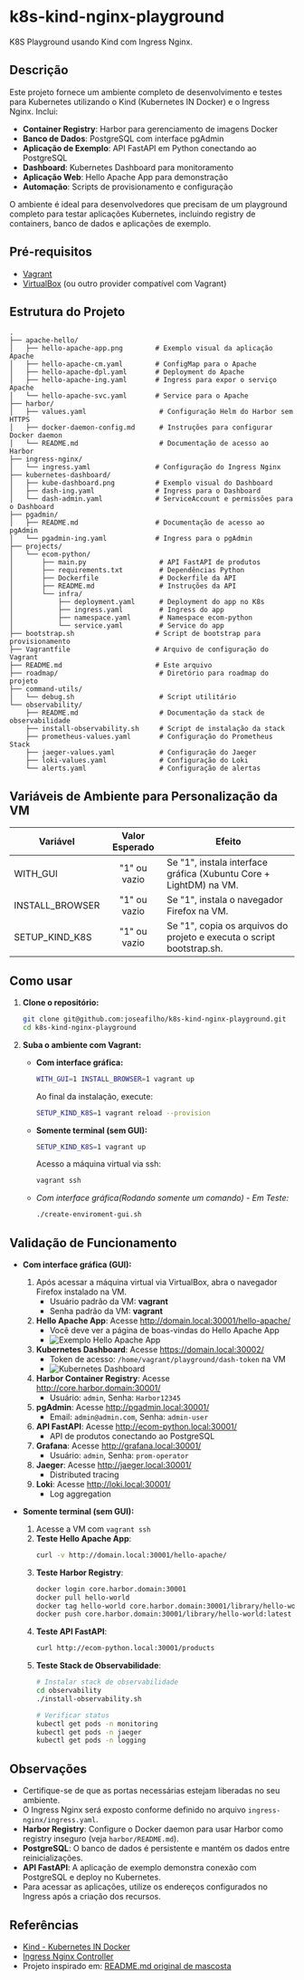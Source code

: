 # k8s-kind-nginx-playground

K8S Playground usando Kind com Ingress Nginx.

## Descrição

Este projeto fornece um ambiente completo de desenvolvimento e testes para Kubernetes utilizando o Kind (Kubernetes IN Docker) e o Ingress Nginx. Inclui:

- **Container Registry**: Harbor para gerenciamento de imagens Docker
- **Banco de Dados**: PostgreSQL com interface pgAdmin
- **Aplicação de Exemplo**: API FastAPI em Python conectando ao PostgreSQL
- **Dashboard**: Kubernetes Dashboard para monitoramento
- **Aplicação Web**: Hello Apache App para demonstração
- **Automação**: Scripts de provisionamento e configuração

O ambiente é ideal para desenvolvedores que precisam de um playground completo para testar aplicações Kubernetes, incluindo registry de containers, banco de dados e aplicações de exemplo.

## Pré-requisitos

- [Vagrant](https://www.vagrantup.com/)
- [VirtualBox](https://www.virtualbox.org/) (ou outro provider compatível com Vagrant)

## Estrutura do Projeto

```
.
├── apache-hello/
│   ├── hello-apache-app.png        # Exemplo visual da aplicação Apache
│   ├── hello-apache-cm.yaml        # ConfigMap para o Apache
│   ├── hello-apache-dpl.yaml       # Deployment do Apache
│   ├── hello-apache-ing.yaml       # Ingress para expor o serviço Apache
│   └── hello-apache-svc.yaml       # Service para o Apache
├── harbor/
│   ├── values.yaml                  # Configuração Helm do Harbor sem HTTPS
│   ├── docker-daemon-config.md      # Instruções para configurar Docker daemon
│   └── README.md                    # Documentação de acesso ao Harbor
├── ingress-nginx/
│   └── ingress.yaml                # Configuração do Ingress Nginx
├── kubernetes-dashboard/
│   ├── kube-dashboard.png          # Exemplo visual do Dashboard
│   ├── dash-ing.yaml               # Ingress para o Dashboard
│   └── dash-admin.yaml             # ServiceAccount e permissões para o Dashboard
├── pgadmin/
│   ├── README.md                   # Documentação de acesso ao pgAdmin
│   └── pgadmin-ing.yaml            # Ingress para o pgAdmin
├── projects/
│   └── ecom-python/
│       ├── main.py                  # API FastAPI de produtos
│       ├── requirements.txt         # Dependências Python
│       ├── Dockerfile               # Dockerfile da API
│       ├── README.md                # Instruções da API
│       └── infra/
│           ├── deployment.yaml      # Deployment do app no K8s
│           ├── ingress.yaml         # Ingress do app
│           ├── namespace.yaml       # Namespace ecom-python
│           └── service.yaml         # Service do app
├── bootstrap.sh                    # Script de bootstrap para provisionamento
├── Vagrantfile                     # Arquivo de configuração do Vagrant
├── README.md                       # Este arquivo
├── roadmap/                         # Diretório para roadmap do projeto
├── command-utils/
│   └── debug.sh                     # Script utilitário
└── observability/
    ├── README.md                    # Documentação da stack de observabilidade
    ├── install-observability.sh     # Script de instalação da stack
    ├── prometheus-values.yaml       # Configuração do Prometheus Stack
    ├── jaeger-values.yaml           # Configuração do Jaeger
    ├── loki-values.yaml             # Configuração do Loki
    └── alerts.yaml                  # Configuração de alertas
```

## Variáveis de Ambiente para Personalização da VM

| Variável             | Valor Esperado | Efeito                                                                 |
|----------------------|:--------------:|------------------------------------------------------------------------|
| WITH_GUI             | "1" ou vazio   | Se "1", instala interface gráfica (Xubuntu Core + LightDM) na VM.      |
| INSTALL_BROWSER      | "1" ou vazio   | Se "1", instala o navegador Firefox na VM.                             |
| SETUP_KIND_K8S       | "1" ou vazio   | Se "1", copia os arquivos do projeto e executa o script bootstrap.sh.  |

## Como usar

1. **Clone o repositório:**
   ```sh
   git clone git@github.com:joseafilho/k8s-kind-nginx-playground.git
   cd k8s-kind-nginx-playground
   ```

2. **Suba o ambiente com Vagrant:**
   
   - **Com interface gráfica:**
     ```sh
     WITH_GUI=1 INSTALL_BROWSER=1 vagrant up
     ```
     Ao final da instalação, execute:
     ```sh
     SETUP_KIND_K8S=1 vagrant reload --provision
     ```
   
   - **Somente terminal (sem GUI):**
     ```sh
     SETUP_KIND_K8S=1 vagrant up
     ```
     Acesso a máquina virtual via ssh:
     ```sh
     vagrant ssh
     ```
   
   - *Com interface gráfica(Rodando somente um comando) - Em Teste:*
     ```sh
     ./create-enviroment-gui.sh
     ```

## Validação de Funcionamento

- **Com interface gráfica (GUI):**
  1. Após acessar a máquina virtual via VirtualBox, abra o navegador Firefox instalado na VM.
     - Usuário padrão da VM: **vagrant**
     - Senha padrão da VM: **vagrant**
  2. **Hello Apache App**: Acesse http://domain.local:30001/hello-apache/
     - Você deve ver a página de boas-vindas do Hello Apache App
     - ![Exemplo Hello Apache App](./apache-hello/hello-apache-app.png)
  3. **Kubernetes Dashboard**: Acesse https://domain.local:30002/
     - Token de acesso: `/home/vagrant/playground/dash-token` na VM
     - ![Kubernetes Dashboard](./kubernetes-dashboard/kube-dashboard.png)
  4. **Harbor Container Registry**: Acesse http://core.harbor.domain:30001/
     - Usuário: `admin`, Senha: `Harbor12345`
  5. **pgAdmin**: Acesse http://pgadmin.local:30001/
     - Email: `admin@admin.com`, Senha: `admin-user`
  6. **API FastAPI**: Acesse http://ecom-python.local:30001/
     - API de produtos conectando ao PostgreSQL
  7. **Grafana**: Acesse http://grafana.local:30001/
     - Usuário: `admin`, Senha: `prom-operator`
  8. **Jaeger**: Acesse http://jaeger.local:30001/
     - Distributed tracing
  9. **Loki**: Acesse http://loki.local:30001/
     - Log aggregation

- **Somente terminal (sem GUI):**
  1. Acesse a VM com `vagrant ssh`
  2. **Teste Hello Apache App**:
     ```sh
     curl -v http://domain.local:30001/hello-apache/
     ```
  3. **Teste Harbor Registry**:
     ```sh
     docker login core.harbor.domain:30001
     docker pull hello-world
     docker tag hello-world core.harbor.domain:30001/library/hello-world:latest
     docker push core.harbor.domain:30001/library/hello-world:latest
     ```
  4. **Teste API FastAPI**:
     ```sh
     curl http://ecom-python.local:30001/products
     ```
  5. **Teste Stack de Observabilidade**:
     ```sh
     # Instalar stack de observabilidade
     cd observability
     ./install-observability.sh
     
     # Verificar status
     kubectl get pods -n monitoring
     kubectl get pods -n jaeger
     kubectl get pods -n logging
     ```

## Observações

- Certifique-se de que as portas necessárias estejam liberadas no seu ambiente.
- O Ingress Nginx será exposto conforme definido no arquivo `ingress-nginx/ingress.yaml`.
- **Harbor Registry**: Configure o Docker daemon para usar Harbor como registry inseguro (veja `harbor/README.md`).
- **PostgreSQL**: O banco de dados é persistente e mantém os dados entre reinicializações.
- **API FastAPI**: A aplicação de exemplo demonstra conexão com PostgreSQL e deploy no Kubernetes.
- Para acessar as aplicações, utilize os endereços configurados no Ingress após a criação dos recursos.

## Referências

- [Kind - Kubernetes IN Docker](https://kind.sigs.k8s.io/)
- [Ingress Nginx Controller](https://kubernetes.github.io/ingress-nginx/)
- Projeto inspirado em: [README.md original de mascosta](https://github.com/mascosta/docs/blob/main/kind-ingress-nginx/README.md)
